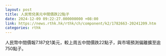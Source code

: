 ```yaml
---
layout: post
title: 人民幣兌美元中間價跌22點子
date: 2024-12-09 09:22:27.000000000 +08:00
link: https://news.rthk.hk/rthk/ch/component/k2/1782663-20241209.htm
categories: rthk
---
```


人民幣中間價報7.187兌1美元，較上周五中間價跌22點子，與市場預測偏離擴至逾750點子。
